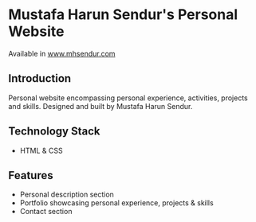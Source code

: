 # Mustafa Harun Sendur's Personal Website

Available in www.mhsendur.com

## Introduction
Personal website encompassing personal experience, activities, projects and skills. Designed and built by Mustafa Harun Sendur.

## Technology Stack
- HTML & CSS

## Features
- Personal description section
- Portfolio showcasing personal experience, projects & skills
- Contact section
